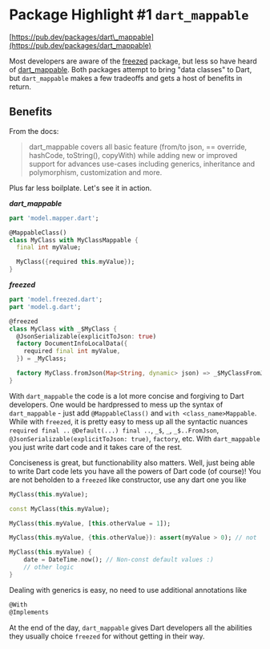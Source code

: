 # Package Highlight #1 `dart_mappable`

[https://pub.dev/packages/dart\_mappable](https://pub.dev/packages/dart_mappable)

Most developers are aware of the [freezed](https://pub.dev/packages/freezed) package, but less so have heard of [dart_mappable](https://pub.dev/packages/dart_mappable). Both packages attempt to bring "data classes" to Dart, but `dart_mappable` makes a few tradeoffs and gets a host of benefits in return. 

## Benefits
From the docs:
> dart_mappable covers all basic feature (from/to json, == override, hashCode, toString(), copyWith) while adding new or improved support for advances use-cases including generics, inheritance and polymorphism, customization and more.

Plus far less boilplate. Let's see it in action.

***dart_mappable***
```dart
part 'model.mapper.dart';

@MappableClass()
class MyClass with MyClassMappable {
  final int myValue;

  MyClass({required this.myValue});
}
```
***freezed***
```dart
part 'model.freezed.dart';
part 'model.g.dart';

@freezed
class MyClass with _$MyClass {
  @JsonSerializable(explicitToJson: true)
  factory DocumentInfoLocalData({
    required final int myValue,
  }) = _MyClass;

  factory MyClass.fromJson(Map<String, dynamic> json) => _$MyClassFromJson(json);
}
```
With `dart_mappable` the code is a lot more concise and forgiving to Dart developers. One would be hardpressed to mess up the syntax of `dart_mappable` - just add `@MappableClass()` and `with <class_name>Mappable`. While with `freezed`, it is pretty easy to mess up all the syntactic nuances `required final ..` `@Default(...) final ..`, `_$`, `_`, `_$..FromJson`, `@JsonSerializable(explicitToJson: true)`, `factory`, etc. With `dart_mappable` you just write dart code and it takes care of the rest.

Conciseness is great, but functionability also matters. Well, just being able to write Dart code lets you have all the powers of Dart code (of course)! You are not beholden to a `freezed` like constructor, use any dart one you like
```dart
MyClass(this.myValue);
```
```dart
const MyClass(this.myValue);
```
```dart
MyClass(this.myValue, [this.otherValue = 1]);
```
```dart
MyClass(this.myValue, {this.otherValue}): assert(myValue > 0); // not `@Assert('...')` needed
```
```dart
MyClass(this.myValue) {
    date = DateTime.now(); // Non-const default values :)
    // other logic
}
```
Dealing with generics is easy, no need to use additional annotations like
```dart
@With
@Implements
 ```

At the end of the day, `dart_mappable` gives Dart developers all the abilities they usually choice `freezed` for without getting in their way.